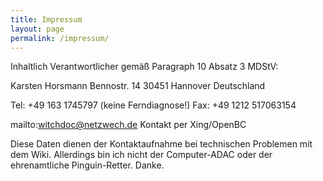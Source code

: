 ```yaml
---
title: Impressum
layout: page
permalink: /impressum/
---
```


Inhaltlich Verantwortlicher gemäß Paragraph 10 Absatz 3 MDStV:

Karsten Horsmann
Bennostr. 14
30451 Hannover
Deutschland

Tel: +49 163 1745797 (keine Ferndiagnose!)
Fax: +49 1212 517063154

mailto:witchdoc@netzwech.de
Kontakt per Xing/OpenBC

Diese Daten dienen der Kontaktaufnahme bei technischen Problemen mit dem Wiki. Allerdings bin ich nicht der Computer-ADAC oder der ehrenamtliche Pinguin-Retter. Danke. 
